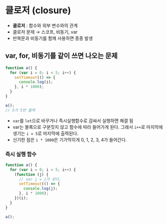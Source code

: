 # 클로저 (closure)

- **클로저** : 함수와 외부 변수와의 관계
- 클로저 문제 → 스코프, 비동기, var
- 반복문과 비동기를 함께 사용하면 종종 발생

## var, for, 비동기를 같이 쓰면 나오는 문제

```jsx
function a() {
  for (var i = 0; i < 5; i++) {
    setTimeout(() => {
      console.log(i);
    }, i * 1000);
  }
}

a();
// 5가 5번 출력
```

- `var`를 `let`으로 바꾸거나 즉시실행함수로 감싸서 실행하면 해결 됨
- var는 블록으로 구분짓지 않고 함수에 따라 들어가게 된다. 그래서 `i++`로 마지막에 생기는 `i = 5`로 마지막에 출력된다.
- 신기한 점은 `i * 1000`은 기가막히게 0, 1, 2, 3, 4가 들어간다.

### 즉시 실행 함수

```jsx
function a() {
  for (var i = 0; i < 5; i++) {
    (function (j) {
      // var j = i가 된다.
      setTimeout(() => {
        console.log(j);
      }, i * 1000);
    })(i);
  }
}

a();
```
